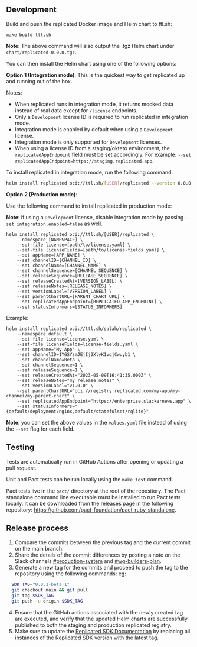 ## Development

Build and push the replicated Docker image and Helm chart to ttl.sh:

```shell
make build-ttl.sh
```

**Note**: The above command will also output the .tgz Helm chart under `chart/replicated-0.0.0.tgz`.

You can then install the Helm chart using one of the following options:

**Option 1 (Integration mode)**:
This is the quickest way to get replicated up and running out of the box.

Notes:
- When replicated runs in integration mode, it returns mocked data instead of real data except for `/license` endpoints.
- Only a `Development` license ID is required to run replicated in integration mode.
- Integration mode is enabled by default when using a `Development` license.
- Integration mode is only supported for `Development` licenses.
- When using a license ID from a staging/okteto environment, the `replicatedAppEndpoint` field must be set accordingly. For example: `--set replicatedAppEndpoint=https://staging.replicated.app`.

To install replicated in integration mode, run the following command:
```bash
helm install replicated oci://ttl.sh/[USER]/replicated --version 0.0.0 --set integration.licenseID=[DEV_LICENSE_ID]
```

**Option 2 (Production mode)**:

Use the following command to install replicated in production mode:

**Note**: if using a `Development` license, disable integration mode by passing `--set integration.enabled=false` as well.

```shell
helm install replicated oci://ttl.sh/[USER]/replicated \
    --namespace [NAMESPACE] \
    --set-file license=[path/to/license.yaml] \
    --set-file licenseFields=[path/to/license-fields.yaml] \
    --set appName=[APP_NAME] \
    --set channelID=[CHANNEL_ID] \
    --set channelName=[CHANNEL_NAME] \
    --set channelSequence=[CHANNEL_SEQUENCE] \
    --set releaseSequence=[RELEASE_SEQUENCE] \
    --set releaseCreatedAt=[VERSION_LABEL] \
    --set releaseNotes=[RELEASE_NOTES] \
    --set versionLabel=[VERSION_LABEL] \
    --set parentChartURL=[PARENT_CHART_URL] \
    --set replicatedAppEndpoint=[REPLICATED_APP_ENDPOINT] \
    --set statusInformers=[STATUS_INFORMERS]
```

Example:
```shell
helm install replicated oci://ttl.sh/salah/replicated \
    --namespace default \
    --set-file license=license.yaml \
    --set-file licenseFields=license-fields.yaml \
    --set appName="My App" \
    --set channelID=1YGSYsmJEjIj2XlyK1vqjCwuyb1 \
    --set channelName=Beta \
    --set channelSequence=1 \
    --set releaseSequence=1 \
    --set releaseCreatedAt="2023-05-09T16:41:35.000Z" \
    --set releaseNotes="my release notes" \
    --set versionLabel="v1.0.0" \
    --set parentChartURL="oci://registry.replicated.com/my-app/my-channel/my-parent-chart" \
    --set replicatedAppEndpoint="https://enterprise.slackernews.app" \
    --set statusInformers="{default/deployment/nginx,default/statefulset/rqlite}"
```

**Note**: you can set the above values in the `values.yaml` file instead of using the `--set` flag for each field.

## Testing

Tests are automatically run in GitHub Actions after opening or updating a pull request.

Unit and Pact tests can be run locally using the `make test` command.

Pact tests live in the `pact/` directory at the root of the repository. The Pact standalone command line executable must be installed to run Pact tests locally. It can be downloaded from the releases page in the following repository: https://github.com/pact-foundation/pact-ruby-standalone.

## Release process
1. Compare the commits between the previous tag and the current commit on the main branch.
2. Share the details of the commit differences by posting a note on the Slack channels [#production-system](https://replicated.slack.com/archives/C0HFCF4JE) and [#wg-builders-plan](https://replicated.slack.com/archives/C0522NKK988).
3. Generate a new tag for the commits and proceed to push the tag to the repository using the following commands:
eg:
```bash
  SDK_TAG="0.0.1-beta.1"
  git checkout main && git pull
  git tag $SDK_TAG
  git push -u origin $SDK_TAG
```
4. Ensure that the GitHub actions associated with the newly created tag are executed, and verify that the updated Helm charts are successfully published to both the staging and production replicated registry.
5. Make sure to update the [Replicated SDK Documentation](https://docs.replicated.com/vendor/replicated-sdk-overview) by replacing all instances of the Replicated SDK version with the latest tag.
